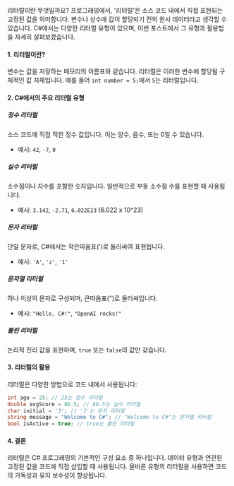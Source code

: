리터럴이란 무엇일까요? 프로그래밍에서, '리터럴'은 소스 코드 내에서 직접 표현되는 고정된 값을 의미합니다. 변수나 상수에 값이 할당되기 전의 원시 데이터라고 생각할 수 있습니다. C#에서는 다양한 리터럴 유형이 있으며, 이번 포스트에서 그 유형과 활용법을 자세히 살펴보겠습니다.

#### **1. 리터럴이란?**

변수는 값을 저장하는 메모리의 이름표와 같습니다. 리터럴은 이러한 변수에 할당될 구체적인 값 자체입니다. 예를 들어 `int number = 5;`에서 `5`는 리터럴입니다.

#### **2. C#에서의 주요 리터럴 유형**

##### **정수 리터럴**

소스 코드에 직접 적힌 정수 값입니다. 이는 양수, 음수, 또는 0일 수 있습니다.

- 예시: `42`, `-7`, `0`

##### **실수 리터럴**

소수점이나 지수를 포함한 숫자입니다. 일반적으로 부동 소수점 수를 표현할 때 사용됩니다.

- 예시: `3.142`, `-2.71`, `6.022E23` (6.022 x 10^23)

##### **문자 리터럴**

단일 문자로, C#에서는 작은따옴표(')로 둘러싸여 표현됩니다.

- 예시: `'A'`, `'z'`, `'1'`

##### **문자열 리터럴**

하나 이상의 문자로 구성되며, 큰따옴표(")로 둘러싸입니다.

- 예시: `"Hello, C#!"`, `"OpenAI rocks!"`

##### **불린 리터럴**

논리적 진리 값을 표현하며, `true` 또는 `false`의 값만 갖습니다.

#### **3. 리터럴의 활용**

리터럴은 다양한 방법으로 코드 내에서 사용됩니다:

```c#
int age = 25; // 25는 정수 리터럴
double avgScore = 86.5; // 86.5는 실수 리터럴
char initial = 'J'; // 'J'는 문자 리터럴
string message = "Welcome to C#"; // "Welcome to C#"는 문자열 리터럴
bool isActive = true; // true는 불린 리터럴
```

#### **4. 결론**

리터럴은 C# 프로그래밍의 기본적인 구성 요소 중 하나입니다. 데이터 유형과 연관된 고정된 값을 코드에 직접 삽입할 때 사용됩니다. 올바른 유형의 리터럴을 사용하면 코드의 가독성과 유지 보수성이 향상됩니다.